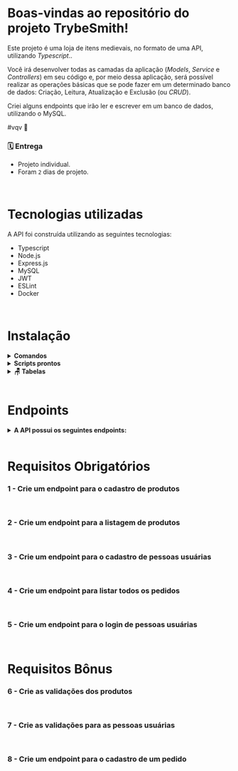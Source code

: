 # Boas-vindas ao repositório do projeto TrybeSmith!

Este projeto é uma loja de itens medievais, no formato de uma API, utilizando _Typescript_..

Você irá desenvolver todas as camadas da aplicação (_Models_, _Service_ e _Controllers_) em seu código e, por meio dessa aplicação, será possível realizar as operações básicas que se pode fazer em um determinado banco de dados: Criação, Leitura, Atualização e Exclusão (ou _CRUD_).

Criei alguns endpoints que irão ler e escrever em um banco de dados, utilizando o MySQL.

#vqv 🚀

### 🗓 Entrega 
* Projeto individual.
* Foram `2` dias de projeto.

<br />

# Tecnologias utilizadas

A API foi construída utilizando as seguintes tecnologias:

- Typescript
- Node.js
- Express.js
- MySQL
- JWT
- ESLint
- Docker

<br />

# Instalação

<details>
  <summary><strong>Comandos</strong></summary>
  Antes de começar a instalação, verifique se você possui o Node.js e o MySQL instalados em sua máquina.

  <br />

  * Dica: Para testar os endpoints recomendo usar a extensão Thunder Client

  <br />

  ####  1 - Clone este repositório para sua máquina local usando o seguinte comando no terminal:
  `git clone https://github.com/lucascbb/trybesmith.git`

  #### 2 - Acesse o diretório do projeto:
  `cd trybesmith`

  #### 3 - Instale as dependências do projeto utilizando o seguinte comando:
  `npm install`

  #### 4 - Rode os serviços node e db com o comando:
  `docker-compose up -d`

  #### 5 - Rode os comandos para criar e popular o banco de dados:
  `npm run posttest` e `npm run restore`

  #### 6 - Rode o projeto na porta 3003 utilizando o nodemon:
  `docker exec -it trybesmith bash`

  #### 7 - Rode dentro do container:
  `npm run dev`

</details>
<details>
  <summary><strong>Scripts prontos</strong></summary>
  <br />
  <summary><strong>Diagrama de Entidade-Relacionamento</strong></summary>
  <br />
  <img src="https://raw.githubusercontent.com/tryber/sd-025-b-project-trybesmith/main/images/diagram-der.png?token=GHSAT0AAAAAABY63G3AH7ARYPQ6ADWCYLDUZA3FW6A" alt="Minha Figura">

  1 - Deleta o banco de dados: "drop": "npx sequelize-cli db:drop"
  - `npm run drop`

  2 - Cria o banco e gera as tabelas: 
  - `npm run posttest` e `npm run restore`

  3 - Container
  - `docker exec -it trybesmith bash`

  **** Atenção!!! Caso opte por utilizar o Docker, TODOS os comandos disponíveis no package.json (npm start, npm test, npm run dev, ...) devem ser executados DENTRO do container

</details>
<details>
  <summary><strong>🪑 Tabelas</strong></summary><br />

  O banco terá três tabelas: pessoas usuárias, produtos e pedidos.

  ```sql
  DROP SCHEMA IF EXISTS Trybesmith;
  CREATE SCHEMA IF NOT EXISTS Trybesmith;

  CREATE TABLE Trybesmith.users (
    id INTEGER AUTO_INCREMENT PRIMARY KEY NOT NULL,
    username TEXT NOT NULL,
    vocation TEXT NOT NULL,
    level INTEGER NOT NULL,
    password TEXT NOT NULL
  );

  CREATE TABLE Trybesmith.orders (
    id INTEGER AUTO_INCREMENT PRIMARY KEY NOT NULL,
    user_id INTEGER,
    FOREIGN KEY (user_id) REFERENCES Trybesmith.users (id)
  );

  CREATE TABLE Trybesmith.products (
    id INTEGER AUTO_INCREMENT PRIMARY KEY NOT NULL,
    name TEXT NOT NULL,
    amount TEXT NOT NULL,
    order_id INTEGER,
    FOREIGN KEY (order_id) REFERENCES Trybesmith.orders (id)
  );
  ```

  O arquivo `Trybesmith.sql` contém as _queries_ que criam e populam o banco como o teste faz, e os testes **restauram** o banco de dados após sua execução.

  Para que o avaliador funcione corretamente, tanto local quanto remoto, sua `connection.ts` não deve conter o database e suas _queries_ devem conter o banco de dados explicitamente como o exemplo abaixo:
  ```sh
  SELECT * FROM Trybesmith.products;
  ```

</details>
<br />

# Endpoints
<details><summary><strong>A API possui os seguintes endpoints:</strong></summary>

- post -> `/users`: Cadastro de pessoas usuárias;   
Exemplo de como corpo da requisição deverá receber o formato:

  ```json
   { 
    "username": "MAX",
    "vocation": "swordsman",
    "level": 10,
    "password": "SavingPeople"
  }
  ```

- post -> `/login`: Fazer login com um usuario cadastrado, retorna um token;   
Exemplo de como corpo da requisição deverá receber o formato:

  ```json
  {
    "username": "reigal",
    "password": "1dragaonoceu"
  }
  ```

- get -> `/orders`: Retorna uma array com todos os pedidos;

- post -> `/orders`: Cadastro de pedido, atualiza tabela de produtos e acrscenta na tabela de pedidos;   
  Exemplo de como corpo da requisição deverá receber o formato:

  ```json
  {
    "productsIds": [1, 2]
  }
  ```

- get -> `/products`: Retorna um array de todos os produtos;

- post -> `/products`: Cadastro de produtos;   
Exemplo de como corpo da requisição deverá receber o formato:

  ```json
    {
    "name": "Espada longa",
    "amount": "30 peças de ouro"
  }
  ```
</details>
<br />

# Requisitos Obrigatórios

### 1 - Crie um endpoint para o cadastro de produtos
<br />

### 2 - Crie um endpoint para a listagem de produtos
<br />

### 3 - Crie um endpoint para o cadastro de pessoas usuárias
<br />

### 4 - Crie um endpoint para listar todos os pedidos
<br />

### 5 - Crie um endpoint para o login de pessoas usuárias
<br />

# Requisitos Bônus

### 6 - Crie as validações dos produtos
<br />

### 7 - Crie as validações para as pessoas usuárias
<br />

### 8 - Crie um endpoint para o cadastro de um pedido
<br />
